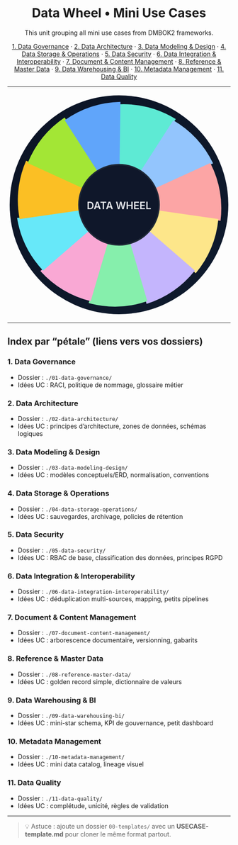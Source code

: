   
<h1 align="center"> Data Wheel • Mini Use Cases</h1>

<p align="center">
  This unit grouping all mini use cases from DMBOK2 frameworks.
</p>

<p align="center">
  <a href="#01">1. Data Governance</a> ·
  <a href="#02">2. Data Architecture</a> ·
  <a href="#03">3. Data Modeling & Design</a> ·
  <a href="#04">4. Data Storage & Operations</a> ·
  <a href="#05">5. Data Security</a> ·
  <a href="#06">6. Data Integration & Interoperability</a> ·
  <a href="#07">7. Document & Content Management</a> ·
  <a href="#08">8. Reference & Master Data</a> ·
  <a href="#09">9. Data Warehousing & BI</a> ·
  <a href="#10">10. Metadata Management</a> ·
  <a href="#11">11. Data Quality</a>
</p>

---

<!-- ===================== SVG Data Wheel (11 segments cliquables) ===================== -->
<p align="center">
<svg viewBox="0 0 200 200" width="520" xmlns="http://www.w3.org/2000/svg" xmlns:xlink="http://www.w3.org/1999/xlink">
  <!-- Fond -->
  <defs>
    <linearGradient id="bg" x1="0" y1="0" x2="1" y2="1">
      <stop offset="0%" stop-color="#0b1324"/>
      <stop offset="100%" stop-color="#0f1b2e"/>
    </linearGradient>
  </defs>
  <circle cx="100" cy="100" r="98" fill="url(#bg)"/>

  <!-- Modèle d’un secteur (≈32.727°) : du haut vers la droite, puis rotation autour (100,100) -->
  <!-- Chemin : centre -> bord haut -> arc -> retour centre -->
  <!-- Couleurs (palette douce) -->
  <a xlink:href="./01-data-governance/" target="_blank">
    <path d="M100,100 L100,10 A90,90 0 0,1 150.9,23.2 Z" fill="#5eead4"><title>1. Data Governance</title></path>
  </a>

  <a xlink:href="./02-data-architecture/" target="_blank">
    <g transform="rotate(32.727 100 100)"><path d="M100,100 L100,10 A90,90 0 0,1 150.9,23.2 Z" fill="#93c5fd"><title>2. Data Architecture</title></path></g>
  </a>

  <a xlink:href="./03-data-modeling-design/" target="_blank">
    <g transform="rotate(65.454 100 100)"><path d="M100,100 L100,10 A90,90 0 0,1 150.9,23.2 Z" fill="#fca5a5"><title>3. Data Modeling & Design</title></path></g>
  </a>

  <a xlink:href="./04-data-storage-operations/" target="_blank">
    <g transform="rotate(98.181 100 100)"><path d="M100,100 L100,10 A90,90 0 0,1 150.9,23.2 Z" fill="#fde68a"><title>4. Data Storage & Operations</title></path></g>
  </a>

  <a xlink:href="./05-data-security/" target="_blank">
    <g transform="rotate(130.908 100 100)"><path d="M100,100 L100,10 A90,90 0 0,1 150.9,23.2 Z" fill="#c4b5fd"><title>5. Data Security</title></path></g>
  </a>

  <a xlink:href="./06-data-integration-interoperability/" target="_blank">
    <g transform="rotate(163.635 100 100)"><path d="M100,100 L100,10 A90,90 0 0,1 150.9,23.2 Z" fill="#86efac"><title>6. Data Integration & Interoperability</title></path></g>
  </a>

  <a xlink:href="./07-document-content-management/" target="_blank">
    <g transform="rotate(196.362 100 100)"><path d="M100,100 L100,10 A90,90 0 0,1 150.9,23.2 Z" fill="#f9a8d4"><title>7. Document & Content Management</title></path></g>
  </a>

  <a xlink:href="./08-reference-master-data/" target="_blank">
    <g transform="rotate(229.089 100 100)"><path d="M100,100 L100,10 A90,90 0 0,1 150.9,23.2 Z" fill="#67e8f9"><title>8. Reference & Master Data</title></path></g>
  </a>

  <a xlink:href="./09-data-warehousing-bi/" target="_blank">
    <g transform="rotate(261.816 100 100)"><path d="M100,100 L100,10 A90,90 0 0,1 150.9,23.2 Z" fill="#fbbf24"><title>9. Data Warehousing & BI</title></path></g>
  </a>

  <a xlink:href="./10-metadata-management/" target="_blank">
    <g transform="rotate(294.543 100 100)"><path d="M100,100 L100,10 A90,90 0 0,1 150.9,23.2 Z" fill="#a3e635"><title>10. Metadata Management</title></path></g>
  </a>

  <a xlink:href="./11-data-quality/" target="_blank">
    <g transform="rotate(327.27 100 100)"><path d="M100,100 L100,10 A90,90 0 0,1 150.9,23.2 Z" fill="#60a5fa"><title>11. Data Quality</title></path></g>
  </a>

  <!-- Noyau -->
  <circle cx="100" cy="100" r="36" fill="#0f172a" stroke="#1f2937" stroke-width="1.2"/>
  <text x="100" y="104" text-anchor="middle" fill="#e5e7eb" font-size="9" font-weight="600">DATA WHEEL</text>
</svg>
</p>

---

## Index par “pétale” (liens vers vos dossiers)

### <a id="01"></a>1. Data Governance
- Dossier : `./01-data-governance/`
- Idées UC : RACI, politique de nommage, glossaire métier

### <a id="02"></a>2. Data Architecture
- Dossier : `./02-data-architecture/`
- Idées UC : principes d’architecture, zones de données, schémas logiques

### <a id="03"></a>3. Data Modeling & Design
- Dossier : `./03-data-modeling-design/`
- Idées UC : modèles conceptuels/ERD, normalisation, conventions

### <a id="04"></a>4. Data Storage & Operations
- Dossier : `./04-data-storage-operations/`
- Idées UC : sauvegardes, archivage, policies de rétention

### <a id="05"></a>5. Data Security
- Dossier : `./05-data-security/`
- Idées UC : RBAC de base, classification des données, principes RGPD

### <a id="06"></a>6. Data Integration & Interoperability
- Dossier : `./06-data-integration-interoperability/`
- Idées UC : déduplication multi-sources, mapping, petits pipelines

### <a id="07"></a>7. Document & Content Management
- Dossier : `./07-document-content-management/`
- Idées UC : arborescence documentaire, versionning, gabarits

### <a id="08"></a>8. Reference & Master Data
- Dossier : `./08-reference-master-data/`
- Idées UC : golden record simple, dictionnaire de valeurs

### <a id="09"></a>9. Data Warehousing & BI
- Dossier : `./09-data-warehousing-bi/`
- Idées UC : mini-star schema, KPI de gouvernance, petit dashboard

### <a id="10"></a>10. Metadata Management
- Dossier : `./10-metadata-management/`
- Idées UC : mini data catalog, lineage visuel

### <a id="11"></a>11. Data Quality
- Dossier : `./11-data-quality/`
- Idées UC : complétude, unicité, règles de validation

---

> 💡 Astuce : ajoute un dossier `00-templates/` avec un **USECASE-template.md** pour cloner le même format partout.
